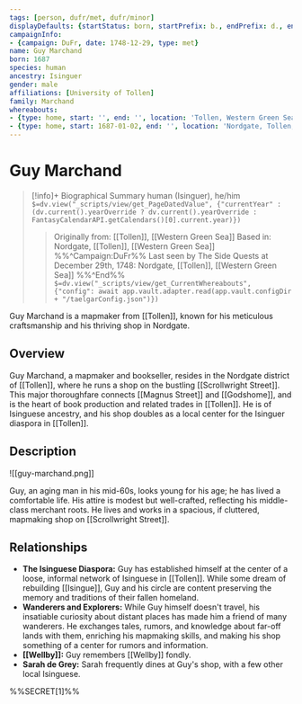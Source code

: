 ```yaml
---
tags: [person, dufr/met, dufr/minor]
displayDefaults: {startStatus: born, startPrefix: b., endPrefix: d., endStatus: died}
campaignInfo:
- {campaign: DuFr, date: 1748-12-29, type: met}
name: Guy Marchand
born: 1687
species: human
ancestry: Isinguer
gender: male
affiliations: [University of Tollen]
family: Marchand
whereabouts:
- {type: home, start: '', end: '', location: 'Tollen, Western Green Sea'}
- {type: home, start: 1687-01-02, end: '', location: 'Nordgate, Tollen, Western Green Sea'}
---
```

# Guy Marchand
>[!info]+ Biographical Summary
>human (Isinguer), he/him
>`$=dv.view("_scripts/view/get_PageDatedValue", {"currentYear" : (dv.current().yearOverride ? dv.current().yearOverride : FantasyCalendarAPI.getCalendars()[0].current.year)})`
>> Originally from: [[Tollen]], [[Western Green Sea]]
>> Based in: Nordgate, [[Tollen]], [[Western Green Sea]]
>>%%^Campaign:DuFr%% Last seen by The Side Quests at December 29th, 1748: Nordgate, [[Tollen]], [[Western Green Sea]] %%^End%%
>> `$=dv.view("_scripts/view/get_CurrentWhereabouts", {"config": await app.vault.adapter.read(app.vault.configDir + "/taelgarConfig.json")})`

Guy Marchand is a mapmaker from [[Tollen]], known for his meticulous craftsmanship and his thriving shop in Nordgate.
## Overview

Guy Marchand, a mapmaker and bookseller, resides in the Nordgate district of [[Tollen]], where he runs a shop on the bustling [[Scrollwright Street]]. This major thoroughfare connects [[Magnus Street]] and [[Godshome]], and is the heart of book production and related trades in [[Tollen]]. He is of Isinguese ancestry, and his shop doubles as a local center for the Isinguer diaspora in [[Tollen]]. 
## Description

![[guy-marchand.png]]

Guy, an aging man in his mid-60s, looks young for his age; he has lived a comfortable life. His attire is modest but well-crafted, reflecting his middle-class merchant roots. He lives and works in a spacious, if cluttered, mapmaking shop on [[Scrollwright Street]].
## Relationships

- **The Isinguese Diaspora:** Guy has established himself at the center of a loose, informal network of Isinguese in [[Tollen]]. While some dream of rebuilding [[Isingue]], Guy and his circle are content preserving the memory and traditions of their fallen homeland.
- **Wanderers and Explorers:** While Guy himself doesn't travel, his insatiable curiosity about distant places has made him a friend of many wanderers. He exchanges tales, rumors, and knowledge about far-off lands with them, enriching his mapmaking skills, and making his shop something of a center for rumors and information. 
- **[[Wellby]]:** Guy remembers [[Wellby]] fondly. 
- **Sarah de Grey:** Sarah frequently dines at Guy's shop, with a few other local Isinguese.

%%SECRET[1]%%